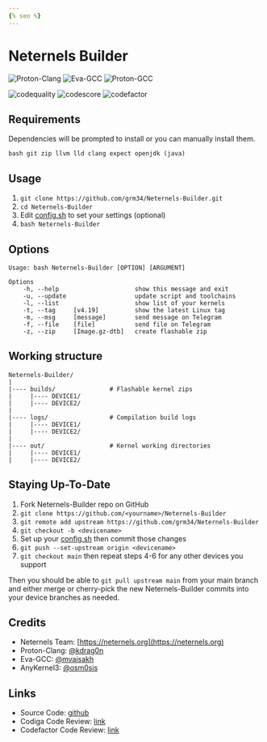 ```yaml
---
{% seo %}
---
```

# Neternels Builder

![Proton-Clang](https://img.shields.io/badge/Proton--Clang-⛓-yellow)
![Eva-GCC](https://img.shields.io/badge/Eva--GCC-⛓-blue)
![Proton-GCC](https://img.shields.io/badge/Proton--GCC-⛓-red)

![codequality](https://api.codiga.io/project/23638/score/svg)
![codescore](https://api.codiga.io/project/23638/status/svg)
![codefactor](https://www.codefactor.io/repository/github/grm34/neternels-builder/badge)

## Requirements

Dependencies will be prompted to install or you can manually install them.

    bash git zip llvm lld clang expect openjdk (java)

## Usage

1. `git clone https://github.com/grm34/Neternels-Builder.git`
2. `cd Neternels-Builder`
3. Edit [config.sh](https://github.com/grm34/Neternels-Builder/blob/main/config.sh) to set your settings (optional)
4. `bash Neternels-Builder`

## Options

    Usage: bash Neternels-Builder [OPTION] [ARGUMENT]

    Options
        -h, --help                     show this message and exit
        -u, --update                   update script and toolchains
        -l, --list                     show list of your kernels
        -t, --tag     [v4.19]          show the latest Linux tag
        -m, --msg     [message]        send message on Telegram
        -f, --file    [file]           send file on Telegram
        -z, --zip     [Image.gz-dtb]   create flashable zip

## Working structure

    Neternels-Builder/
    |
    |---- builds/               # Flashable kernel zips
    |     |---- DEVICE1/
    |     |---- DEVICE2/
    |
    |---- logs/                 # Compilation build logs
    |     |---- DEVICE1/
    |     |---- DEVICE2/
    |
    |---- out/                  # Kernel working directories
    |     |---- DEVICE1/
    |     |---- DEVICE2/

## Staying Up-To-Date

1. Fork Neternels-Builder repo on GitHub
2. `git clone https://github.com/<yourname>/Neternels-Builder`
3. `git remote add upstream https://github.com/grm34/Neternels-Builder`
4. `git checkout -b <devicename>`
5. Set up your [config.sh](https://github.com/grm34/Neternels-Builder/blob/main/config.sh) then commit those changes
6. `git push --set-upstream origin <devicename>`
7. `git checkout main` then repeat steps 4-6 for any other devices you support

Then you should be able to `git pull upstream main` from your main branch and either merge or cherry-pick the new Neternels-Builder commits into your device branches as needed.

##  Credits

* Neternels Team: [https://neternels.org](https://neternels.org)
* Proton-Clang: [@kdrag0n](https://github.com/kdrag0n)
* Eva-GCC: [@mvaisakh](https://github.com/mvaisakh)
* AnyKernel3: [@osm0sis](https://github.com/osm0sis)

## Links

* Source Code: [github](https://github.com/grm34/Neternels-Builder)
* Codiga Code Review: [link](https://app.codiga.io/public/project/23638/Neternels-Builder/dashboard)
* Codefactor Code Review: [link](https://www.codefactor.io/repository/github/grm34/neternels-builder)
